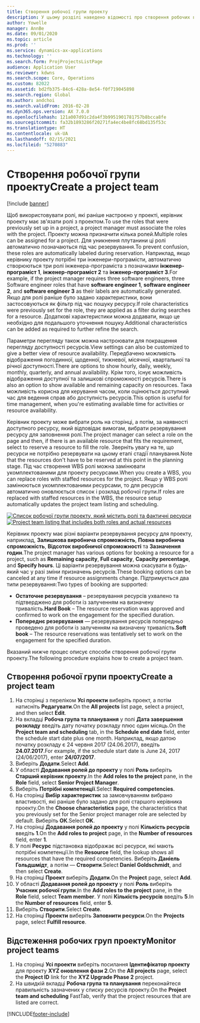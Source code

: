 ```yaml
---
title: Створення робочої групи проекту
description: У цьому розділі наведено відомості про створення робочих груп проектів та керування ними.
author: Yowelle
manager: AnnBe
ms.date: 09/01/2020
ms.topic: article
ms.prod: ''
ms.service: dynamics-ax-applications
ms.technology: ''
ms.search.form: ProjProjectsListPage
audience: Application User
ms.reviewer: kdwns
ms.search.scope: Core, Operations
ms.custom: 82022
ms.assetid: bd2fb375-84c6-428a-8e54-f0f719045898
ms.search.region: Global
ms.author: andchoi
ms.search.validFrom: 2016-02-28
ms.dyn365.ops.version: AX 7.0.0
ms.openlocfilehash: 121a007d91c2da4f3b9951901781757b8bcca8fe
ms.sourcegitcommit: fa32b1893286f20271fa4ec4be8fc68bd135f53c
ms.translationtype: HT
ms.contentlocale: uk-UA
ms.lasthandoff: 02/15/2021
ms.locfileid: "5270883"
---
```

# <a name="create-a-project-team"></a><span data-ttu-id="1089a-103">Створення робочої групи проекту</span><span class="sxs-lookup"><span data-stu-id="1089a-103">Create a project team</span></span>

[!include [banner](../includes/banner.md)]

<span data-ttu-id="1089a-104">Щоб використовувати ролі, які раніше настроєно у проекті, керівник проекту має зв'язати ролі з проектом.</span><span class="sxs-lookup"><span data-stu-id="1089a-104">To use the roles that were previously set up in a project, a project manager must associate the roles with the project.</span></span> <span data-ttu-id="1089a-105">Проекту можна призначити кілька ролей.</span><span class="sxs-lookup"><span data-stu-id="1089a-105">Multiple roles can be assigned for a project.</span></span> <span data-ttu-id="1089a-106">Для уникнення плутанини ці ролі автоматично позначаються під час резервування.</span><span class="sxs-lookup"><span data-stu-id="1089a-106">To prevent confusion, these roles are automatically labeled during reservation.</span></span> <span data-ttu-id="1089a-107">Наприклад, якщо керівнику проекту потрібні три інженери-програмісти, автоматично створюються три ролі інженера-програміста з позначками **інженер-програміст 1**, **інженер-програміст 2** та **інженер-програміст 3**.</span><span class="sxs-lookup"><span data-stu-id="1089a-107">For example, if the project manager requires three software engineers, three Software engineer roles that have **software engineer 1**, **software engineer 2**, and **software engineer 3** as their labels are automatically generated.</span></span> <span data-ttu-id="1089a-108">Якщо для ролі раніше було задано характеристики, вони застосовуються як фільтр під час пошуку ресурсу.</span><span class="sxs-lookup"><span data-stu-id="1089a-108">If role characteristics were previously set for the role, they are applied as a filter during searches for a resource.</span></span> <span data-ttu-id="1089a-109">Додаткові характеристики можна додавати, якщо це необхідно для подальшого уточнення пошуку.</span><span class="sxs-lookup"><span data-stu-id="1089a-109">Additional characteristics can be added as required to further refine the search.</span></span>

<span data-ttu-id="1089a-110">Параметри перегляду також можна настроювати для покращення перегляду доступності ресурсів.</span><span class="sxs-lookup"><span data-stu-id="1089a-110">View settings can also be customized to give a better view of resource availability.</span></span> <span data-ttu-id="1089a-111">Передбачено можливість відображення погодинної, щоденної, тижневої, місячної, квартальної та річної доступності.</span><span class="sxs-lookup"><span data-stu-id="1089a-111">There are options to show hourly, daily, weekly, monthly, quarterly, and annual availability.</span></span> <span data-ttu-id="1089a-112">Крім того, існує можливість відображення доступної та залишкові спроможності ресурсів.</span><span class="sxs-lookup"><span data-stu-id="1089a-112">There is also an option to show available and remaining capacity on resources.</span></span> <span data-ttu-id="1089a-113">Така можливість корисна для керування часом, коли оцінюється доступний час для ведення справ або доступність ресурсів.</span><span class="sxs-lookup"><span data-stu-id="1089a-113">This option is useful for time management, when you're estimating available time for activities or resource availability.</span></span>

<span data-ttu-id="1089a-114">Керівник проекту може вибрати роль на сторінці, а потім, за наявності доступного ресурсу, який відповідає вимогам, вибрати резервування ресурсу для заповнення ролі.</span><span class="sxs-lookup"><span data-stu-id="1089a-114">The project manager can select a role on the page and then, if there is an available resource that fits the requirement, select to reserve a resource to fill the role.</span></span> <span data-ttu-id="1089a-115">Зверніть увагу на те, що ресурси не потрібно резервувати на цьому етапі стадії планування.</span><span class="sxs-lookup"><span data-stu-id="1089a-115">Note that the resources don't have to be reserved at this point in the planning stage.</span></span> <span data-ttu-id="1089a-116">Під час створення WBS ролі можна замінювати укомплектованими для проекту ресурсами.</span><span class="sxs-lookup"><span data-stu-id="1089a-116">When you create a WBS, you can replace roles with staffed resources for the project.</span></span> <span data-ttu-id="1089a-117">Якщо у WBS ролі замінюються укомплектованими ресурсами, то для ресурсів автоматично оновлюється список і розклад робочої групи.</span><span class="sxs-lookup"><span data-stu-id="1089a-117">If roles are replaced with staffed resources in the WBS, the resource setup automatically updates the project team listing and scheduling.</span></span>

<span data-ttu-id="1089a-118">[![Список робочої групи проекту, який містить ролі та фактичні ресурси](./media/projectresourcing03-1024x368.jpg)](./media/projectresourcing03.jpg)</span><span class="sxs-lookup"><span data-stu-id="1089a-118">[![Project team listing that includes both roles and actual resources](./media/projectresourcing03-1024x368.jpg)](./media/projectresourcing03.jpg)</span></span> 

<span data-ttu-id="1089a-119">Керівник проекту має різні варіанти резервування ресурсу для проекту, наприклад, **Залишкова виробнича спроможність**, **Повна виробнича спроможність**, **Відсоток виробничої спроможності** та **Зазначення годин**.</span><span class="sxs-lookup"><span data-stu-id="1089a-119">The project manager has various options for booking a resource for a project, such as **Remaining capacity**, **Full capacity**, **Capacity percentage**, and **Specify hours**.</span></span> <span data-ttu-id="1089a-120">Ці варіанти резервування можна скасувати в будь-який час у разі зміни призначень ресурсів.</span><span class="sxs-lookup"><span data-stu-id="1089a-120">These booking options can be canceled at any time if resource assignments change.</span></span> <span data-ttu-id="1089a-121">Підтримується два типи резервування:</span><span class="sxs-lookup"><span data-stu-id="1089a-121">Two types of booking are supported:</span></span>

- <span data-ttu-id="1089a-122">**Остаточне резервування** – резервування ресурсів ухвалено та підтверджено для роботи із залученням на визначену тривалість.</span><span class="sxs-lookup"><span data-stu-id="1089a-122">**Hard Book** – The resource reservation was approved and confirmed to work on the engagement for the specified duration.</span></span>
- <span data-ttu-id="1089a-123">**Попереднє резервування** — резервування ресурсів попередньо проведено для роботи із залученням на визначену тривалість.</span><span class="sxs-lookup"><span data-stu-id="1089a-123">**Soft book** – The resource reservations was tentatively set to work on the engagement for the specified duration.</span></span>

<span data-ttu-id="1089a-124">Вказаний нижче процес описує способи створення робочої групи проекту.</span><span class="sxs-lookup"><span data-stu-id="1089a-124">The following procedure explains how to create a project team.</span></span>

## <a name="create-a-project-team"></a><span data-ttu-id="1089a-125">Створення робочої групи проекту</span><span class="sxs-lookup"><span data-stu-id="1089a-125">Create a project team</span></span>

1. <span data-ttu-id="1089a-126">На сторінці з переліком **Усі проекти** виберіть проект, а потім натисніть **Редагувати**.</span><span class="sxs-lookup"><span data-stu-id="1089a-126">On the **All projects** list page, select a project, and then select **Edit**.</span></span>
2. <span data-ttu-id="1089a-127">На вкладці **Робоча група та планування** у полі **Дата завершення розкладу** введіть дату початку розкладу плюс один місяць.</span><span class="sxs-lookup"><span data-stu-id="1089a-127">On the **Project team and scheduling** tab, in the **Schedule end date** field, enter the schedule start date plus one month.</span></span> <span data-ttu-id="1089a-128">Наприклад, якщо датою початку розкладу є 24 червня 2017 (24.06.2017), введіть **24.07.2017**.</span><span class="sxs-lookup"><span data-stu-id="1089a-128">For example, if the schedule start date is June 24, 2017 (24/06/2017), enter **24/07/2017**.</span></span>
3. <span data-ttu-id="1089a-129">Виберіть **Додати**.</span><span class="sxs-lookup"><span data-stu-id="1089a-129">Select **Add**.</span></span>
4. <span data-ttu-id="1089a-130">У області **Додавання ролей до проекту** у полі **Роль** виберіть **Старший керівник проекту**.</span><span class="sxs-lookup"><span data-stu-id="1089a-130">In the **Add roles to the project** pane, in the **Role** field, select **Senior Project Manager**.</span></span>
5. <span data-ttu-id="1089a-131">Виберіть **Потрібні компетенції**.</span><span class="sxs-lookup"><span data-stu-id="1089a-131">Select **Required competencies**.</span></span>
6. <span data-ttu-id="1089a-132">На сторінці **Вибір характеристик** за замовчуванням вибрано властивості, які раніше було задано для ролі старшого керівника проекту.</span><span class="sxs-lookup"><span data-stu-id="1089a-132">On the **Choose characteristics** page, the characteristics that you previously set for the Senior project manager role are selected by default.</span></span> <span data-ttu-id="1089a-133">Виберіть **ОК**.</span><span class="sxs-lookup"><span data-stu-id="1089a-133">Select **OK**.</span></span>
7. <span data-ttu-id="1089a-134">На сторінці **Додавання ролей до проекту** у полі **Кількість ресурсів** введіть **1**.</span><span class="sxs-lookup"><span data-stu-id="1089a-134">On the **Add roles to project** page, in the **Number of resources** field, enter **1**.</span></span>
8. <span data-ttu-id="1089a-135">У полі **Ресурс** підстановка відображає всі ресурси, які мають потрібні компетенції.</span><span class="sxs-lookup"><span data-stu-id="1089a-135">In the **Resource** field, the lookup shows all resources that have the required competencies.</span></span> <span data-ttu-id="1089a-136">Виберіть **Даніель Гольдшмідт**, а потім — **Створити**.</span><span class="sxs-lookup"><span data-stu-id="1089a-136">Select **Daniel Goldschmidt**, and then select **Create**.</span></span>
9. <span data-ttu-id="1089a-137">На сторінці **Проект** виберіть **Додати**.</span><span class="sxs-lookup"><span data-stu-id="1089a-137">On the **Project** page, select **Add**.</span></span>
10. <span data-ttu-id="1089a-138">У області **Додавання ролей до проекту** у полі **Роль** виберіть **Учасник робочої групи**.</span><span class="sxs-lookup"><span data-stu-id="1089a-138">In the **Add roles to the project** pane, in the **Role** field, select **Team member**.</span></span> <span data-ttu-id="1089a-139">У полі **Кількість ресурсів** введіть **5**.</span><span class="sxs-lookup"><span data-stu-id="1089a-139">In the **Number of resources** field, enter **5**.</span></span>
11. <span data-ttu-id="1089a-140">Виберіть **Створити**.</span><span class="sxs-lookup"><span data-stu-id="1089a-140">Select **Create**.</span></span>
12. <span data-ttu-id="1089a-141">На сторінці **Проекти** виберіть **Заповнити ресурси**.</span><span class="sxs-lookup"><span data-stu-id="1089a-141">On the **Projects** page, select **Fulfill resource**.</span></span>

## <a name="monitor-project-teams"></a><span data-ttu-id="1089a-142">Відстеження робочих груп проекту</span><span class="sxs-lookup"><span data-stu-id="1089a-142">Monitor project teams</span></span>
1. <span data-ttu-id="1089a-143">На сторінці **Усі проекти** виберіть посилання **Ідентифікатор проекту** для проекту **XYZ оновлення фази 2**.</span><span class="sxs-lookup"><span data-stu-id="1089a-143">On the **All projects** page, select the **Project ID** link for the **XYZ Upgrade Phase 2** project.</span></span>
2. <span data-ttu-id="1089a-144">На швидкій вкладці **Робоча група та планування** переконайтеся правильність зазначених у списку ресурсів проекту.</span><span class="sxs-lookup"><span data-stu-id="1089a-144">On the **Project team and scheduling** FastTab, verify that the project resources that are listed are correct.</span></span>


[!INCLUDE[footer-include](../includes/footer-banner.md)]